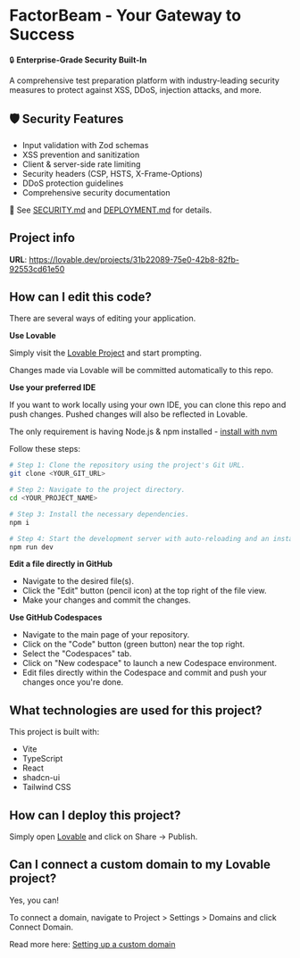 # FactorBeam - Your Gateway to Success

🔒 **Enterprise-Grade Security Built-In**

A comprehensive test preparation platform with industry-leading security measures to protect against XSS, DDoS, injection attacks, and more.

## 🛡️ Security Features

- Input validation with Zod schemas
- XSS prevention and sanitization
- Client & server-side rate limiting
- Security headers (CSP, HSTS, X-Frame-Options)
- DDoS protection guidelines
- Comprehensive security documentation

📖 See [SECURITY.md](./SECURITY.md) and [DEPLOYMENT.md](./DEPLOYMENT.md) for details.

## Project info

**URL**: https://lovable.dev/projects/31b22089-75e0-42b8-82fb-92553cd61e50

## How can I edit this code?

There are several ways of editing your application.

**Use Lovable**

Simply visit the [Lovable Project](https://lovable.dev/projects/31b22089-75e0-42b8-82fb-92553cd61e50) and start prompting.

Changes made via Lovable will be committed automatically to this repo.

**Use your preferred IDE**

If you want to work locally using your own IDE, you can clone this repo and push changes. Pushed changes will also be reflected in Lovable.

The only requirement is having Node.js & npm installed - [install with nvm](https://github.com/nvm-sh/nvm#installing-and-updating)

Follow these steps:

```sh
# Step 1: Clone the repository using the project's Git URL.
git clone <YOUR_GIT_URL>

# Step 2: Navigate to the project directory.
cd <YOUR_PROJECT_NAME>

# Step 3: Install the necessary dependencies.
npm i

# Step 4: Start the development server with auto-reloading and an instant preview.
npm run dev
```

**Edit a file directly in GitHub**

- Navigate to the desired file(s).
- Click the "Edit" button (pencil icon) at the top right of the file view.
- Make your changes and commit the changes.

**Use GitHub Codespaces**

- Navigate to the main page of your repository.
- Click on the "Code" button (green button) near the top right.
- Select the "Codespaces" tab.
- Click on "New codespace" to launch a new Codespace environment.
- Edit files directly within the Codespace and commit and push your changes once you're done.

## What technologies are used for this project?

This project is built with:

- Vite
- TypeScript
- React
- shadcn-ui
- Tailwind CSS

## How can I deploy this project?

Simply open [Lovable](https://lovable.dev/projects/31b22089-75e0-42b8-82fb-92553cd61e50) and click on Share -> Publish.

## Can I connect a custom domain to my Lovable project?

Yes, you can!

To connect a domain, navigate to Project > Settings > Domains and click Connect Domain.

Read more here: [Setting up a custom domain](https://docs.lovable.dev/features/custom-domain#custom-domain)
